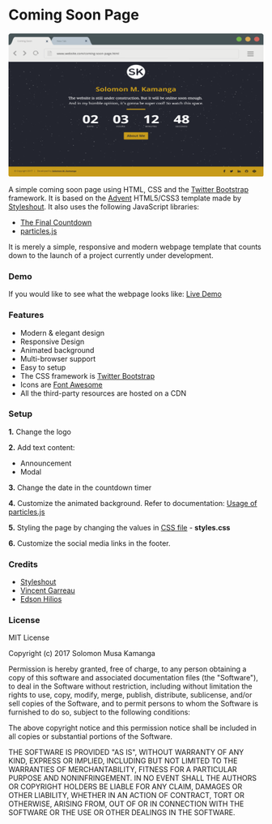 # Coming Soon Page

![Screenshot](art/screenshot.png)

A simple coming soon page using HTML, CSS and the [Twitter Bootstrap](https://www.getbootstrap.com) framework. It is based on the [Advent](https://www.styleshout.com/free-templates/advent/) HTML5/CSS3 template made by [Styleshout](https://www.styleshout.com). It also uses the following JavaScript libraries:
- [The Final Countdown](http://hilios.github.io/jQuery.countdown/)
- [particles.js](http://vincentgarreau.com/particles.js/)

It is merely a simple, responsive and modern webpage template that counts down to the launch of a project currently under development.

### Demo
If you would like to see what the webpage looks like: [Live Demo](https://solomonkamanga.github.io/coming-soon-page/)

### Features
- Modern & elegant design
- Responsive Design
- Animated background
- Multi-browser support
- Easy to setup
- The CSS framework is [Twitter Bootstrap](https://www.getbootstrap.com)
- Icons are [Font Awesome](https://www.fontawesome.io)
- All the third-party resources are hosted on a CDN 

### Setup
**1.** Change the logo

**2.** Add text content:
- Announcement
- Modal 

**3.** Change the date in the countdown timer

**4.** Customize the animated background. Refer to documentation: [Usage of particles.js](https://github.com/VincentGarreau/particles.js/#usage)

**5.** Styling the page by changing the values in [CSS file](css/style.css) - **styles.css**

**6.** Customize the social media links in the footer.

### Credits
- [Styleshout](https://www.styleshout.com)
- [Vincent Garreau](https://www.vincentgarreau.com)
- [Edson Hilios](http://edson.hilios.com.br)

### License
MIT License

Copyright (c) 2017 Solomon Musa Kamanga

Permission is hereby granted, free of charge, to any person obtaining a copy
of this software and associated documentation files (the "Software"), to deal
in the Software without restriction, including without limitation the rights
to use, copy, modify, merge, publish, distribute, sublicense, and/or sell
copies of the Software, and to permit persons to whom the Software is
furnished to do so, subject to the following conditions:

The above copyright notice and this permission notice shall be included in all
copies or substantial portions of the Software.

THE SOFTWARE IS PROVIDED "AS IS", WITHOUT WARRANTY OF ANY KIND, EXPRESS OR
IMPLIED, INCLUDING BUT NOT LIMITED TO THE WARRANTIES OF MERCHANTABILITY,
FITNESS FOR A PARTICULAR PURPOSE AND NONINFRINGEMENT. IN NO EVENT SHALL THE
AUTHORS OR COPYRIGHT HOLDERS BE LIABLE FOR ANY CLAIM, DAMAGES OR OTHER
LIABILITY, WHETHER IN AN ACTION OF CONTRACT, TORT OR OTHERWISE, ARISING FROM,
OUT OF OR IN CONNECTION WITH THE SOFTWARE OR THE USE OR OTHER DEALINGS IN THE
SOFTWARE.





